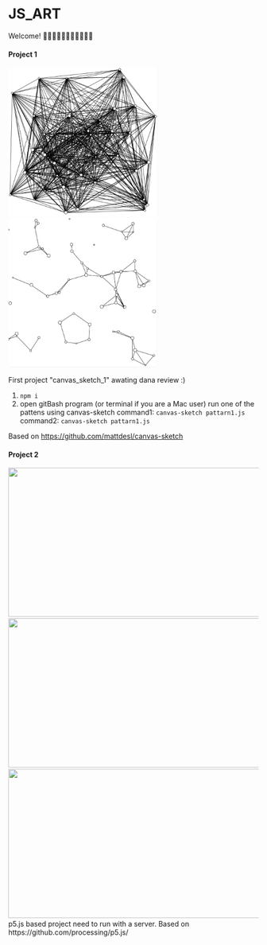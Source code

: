 # JS_ART
 Welcome! 👋👋🏿👋🏽👋🏻👋🏾👋🏼 

#### Project 1

<span>
  <img src="canvas_sketch_1/pattern1.PNG" width="300" height="300"/>
  <img src="canvas_sketch_1/pattern2.PNG" width="300" height="300"/>
</span>

First project "canvas_sketch_1" awating dana review :)
1. ```npm i```
2. open gitBash program (or terminal if you are a Mac user)
run one of the pattens using canvas-sketch
command1: 
```canvas-sketch pattarn1.js```
command2: 
```canvas-sketch pattarn1.js```

Based on
https://github.com/mattdesl/canvas-sketch

#### Project 2

<img src="p5_js_1/Screenshot_1.png" width="600" height="300"/>
<img src="p5_js_1/Screenshot_2.PNG" width="600" height="300"/>
<img src="p5_js_1/Screenshot_3.PNG" width="600" height="300"/>
p5.js based project need to run with a server.
Based on
https://github.com/processing/p5.js/
